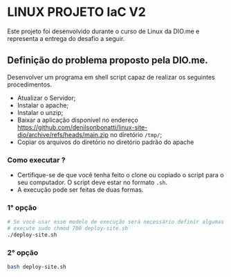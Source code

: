 # LINUX PROJETO IaC V2

Este projeto foi desenvolvido durante o curso de Linux da DIO.me e representa a entrega do desafio a seguir.

## Definição do problema proposto pela DIO.me.

Desenvolver um programa em shell script capaz de realizar os seguintes procedimentos.

- Atualizar o Servidor;
- Instalar o apache;
- Instalar o unzip;
- Baixar a aplicação disponível no endereço 
    https://github.com/denilsonbonatti/linux-site-dio/archive/refs/heads/main.zip no diretório `/tmp/`;
- Copiar os arquivos do diretório no diretório padrão do apache


### Como executar ?

- Certifique-se de que você tenha feito o clone ou copiado o script para o seu computador. O script deve estar no formato `.sh`.
- A execução pode ser feitas de duas formas.

### 1° opção
```bash
# Se você usar esse modelo de execução será necessário definir algumas permissões.
# execute sudo chmod 700 deploy-site.sh
./deploy-site.sh
```

### 2° opção

```bash
bash deploy-site.sh
```